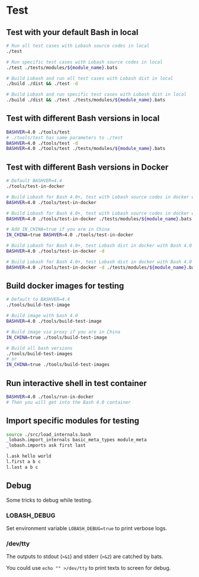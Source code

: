 # Test

## Test with your default Bash in local

```sh
# Run all test cases with Lobash source codes in local
./test

# Run specific test cases with Lobash source codes in local
./test ./tests/modules/${module_name}.bats

# Build Lobash and run all test cases with Lobash dist in local
./build ./dist && ./test -d

# Build Lobash and run specific test cases with Lobash dist in local
./build ./dist && ./test ./tests/modules/${module_name}.bats
```

## Test with different Bash versions in local

```sh
BASHVER=4.0 ./tools/test
# ./tools/test has same parameters to ./test
BASHVER=4.0 ./tools/test -d
BASHVER=4.0 ./tools/test ./tests/modules/${module_name}.bats
```

## Test with different Bash versions in Docker

```sh
# Default BASHVER=4.4
./tools/test-in-docker

# Build Lobash for Bash 4.0+, test with Lobash source codes in docker with Bash 4.0
BASHVER=4.0 ./tools/test-in-docker

# Build Lobash for Bash 4.0+, test with Lobash source codes in docker with Bash 4.0
BASHVER=4.0 ./tools/test-in-docker ./tests/modules/${module_name}.bats

# Add IN_CHINA=true if you are in China
IN_CHINA=true BASHVER=4.0 ./tools/test-in-docker

# Build Lobash for Bash 4.0+, test Lobash dist in docker with Bash 4.0
BASHVER=4.0 ./tools/test-in-docker -d

# Build Lobash for Bash 4.0+, test Lobash dist in docker with Bash 4.0
BASHVER=4.0 ./tools/test-in-docker -d ./tests/modules/${module_name}.bats
```

## Build docker images for testing

```sh
# Default to BASHVER=4.4
./tools/build-test-image

# Build image with bash 4.0
BASHVER=4.0 ./tools/build-test-image

# Build image via proxy if you are in China
IN_CHINA=true ./tools/build-test-image

# Build all bash versions
./tools/build-test-images
# or
IN_CHINA=true ./tools/build-test-images
```

## Run interactive shell in test container

```sh
BASHVER=4.0 ./tools/run-in-docker
# Then you will get into the Bash 4.0 container
```

## Import specific modules for testing

```sh
source ./src/load_internals.bash
_lobash.import_internals basic_meta_types module_meta
_lobash.imports ask first last

l.ask hello world
l.first a b c
l.last a b c
```

## Debug

Some tricks to debug while testing.

### LOBASH_DEBUG

Set environment variable `LOBASH_DEBUG=true` to print verbose logs.

### /dev/tty

The outputs to stdout (`>&1`) and stderr (`>&2`) are catched by bats.

You could use `echo "" >/dev/tty` to print texts to screen for debug.
